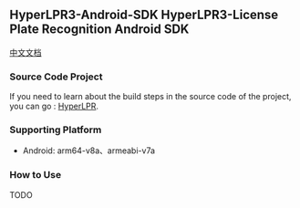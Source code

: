 ## HyperLPR3-Android-SDK   HyperLPR3-License Plate Recognition Android SDK

[中文文档](README_CH.md)

### Source Code Project

If you need to learn about the build steps in the source code of the project, you can go : [HyperLPR](https://github.com/szad670401/HyperLPR).

### Supporting Platform

- Android: arm64-v8a、armeabi-v7a

### How to Use

TODO